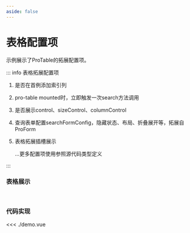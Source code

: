 ```yaml
---
aside: false
---
```


# 表格配置项

示例展示了ProTable的拓展配置项。

<script setup>
import Demo from './demo.vue'
</script>

::: info 表格拓展配置项

1. 是否在首例添加索引列
2. pro-table mounted时，立即触发一次search方法调用
3. 是否展示control、sizeControl、columnControl
4. 查询表单配置searchFormConfig，隐藏状态、布局、折叠展开等，拓展自ProForm
5. 表格拓展插槽展示

   ...更多配置项使用参照源代码类型定义

:::

### 表格展示

<br />

<Demo />

### 代码实现

<<< ./demo.vue
